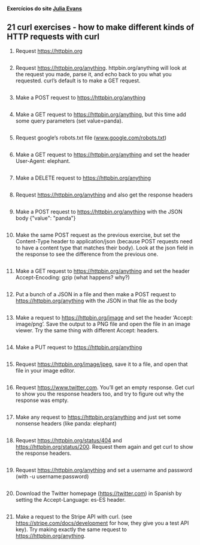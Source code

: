 #### Exercícios do site [Julia Evans](https://jvns.ca/blog/2019/08/27/curl-exercises/)

## 21 curl exercises - how to make different kinds of HTTP requests with curl

1.  Request https://httpbin.org
```

```

2. Request https://httpbin.org/anything. httpbin.org/anything will look at the request you made, parse it, and echo back to you what you requested. curl’s default is to make a GET request.
```

```

3. Make a POST request to https://httpbin.org/anything
```

```

4. Make a GET request to https://httpbin.org/anything, but this time add some query parameters (set value=panda).
```

```

5. Request google’s robots.txt file (www.google.com/robots.txt)
```

```

6. Make a GET request to https://httpbin.org/anything and set the header User-Agent: elephant.
```

```

7. Make a DELETE request to https://httpbin.org/anything
```

```

8. Request https://httpbin.org/anything and also get the response headers
```

```

9.  Make a POST request to https://httpbin.org/anything with the JSON body {"value": "panda"}
```

```

10. Make the same POST request as the previous exercise, but set the Content-Type header to application/json (because POST requests need to have a content type that matches their body). Look at the json field in the response to see the difference from the previous one.
```

```

11. Make a GET request to https://httpbin.org/anything and set the header Accept-Encoding: gzip (what happens? why?)
```

```

12. Put a bunch of a JSON in a file and then make a POST request to https://httpbin.org/anything with the JSON in that file as the body
```

```

13. Make a request to https://httpbin.org/image and set the header ‘Accept: image/png’. Save the output to a PNG file and open the file in an image viewer. Try the same thing with different Accept: headers.
```

```

14. Make a PUT request to https://httpbin.org/anything
```

```

15. Request https://httpbin.org/image/jpeg, save it to a file, and open that file in your image editor.
```

```

16. Request https://www.twitter.com. You’ll get an empty response. Get curl to show you the response headers too, and try to figure out why the response was empty.
```

```

17. Make any request to https://httpbin.org/anything and just set some nonsense headers (like panda: elephant)
```

```

18. Request https://httpbin.org/status/404 and https://httpbin.org/status/200. Request them again and get curl to show the response headers.
```

```

19. Request https://httpbin.org/anything and set a username and password (with -u username:password)
```

```

20. Download the Twitter homepage (https://twitter.com) in Spanish by setting the Accept-Language: es-ES header.
```

```

21. Make a request to the Stripe API with curl. (see https://stripe.com/docs/development for how, they give you a test API key). Try making exactly the same request to https://httpbin.org/anything.
```

```
